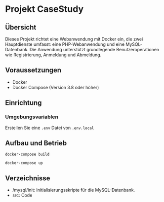 # Projekt CaseStudy

## Übersicht

Dieses Projekt richtet eine Webanwendung mit Docker ein, die zwei Hauptdienste umfasst: eine PHP-Webanwendung und eine MySQL-Datenbank. Die Anwendung unterstützt grundlegende Benutzeroperationen wie Registrierung, Anmeldung und Abmeldung.

## Voraussetzungen

- Docker
- Docker Compose (Version 3.8 oder höher)

## Einrichtung

### Umgebungsvariablen

Erstellen Sie eine `.env` Datei von `.env.local`

## Aufbau und Betrieb


`docker-compose build`

`docker-compose up`

## Verzeichnisse
* /mysql/init: Initialisierungsskripte für die MySQL-Datenbank.
* src: Code 
